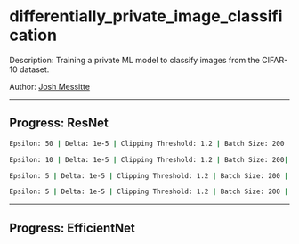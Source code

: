 # differentially_private_image_classification
Description: Training a private ML model to classify images from the CIFAR-10 dataset.

Author: [Josh Messitte](https://joshmessitte.dev)


---

## Progress: ResNet

```bash
Epsilon: 50 | Delta: 1e-5 | Clipping Threshold: 1.2 | Batch Size: 200 |Optim Mehod: RMSprop |Step Size: 1e-3 | Test Set Loss: 1.743414 | Test Accuracy: 60.087316 |
```

```bash
Epsilon: 10 | Delta: 1e-5 | Clipping Threshold: 1.2 | Batch Size: 200| Optim Mehod: RMSprop | Step Size: 1e-3 | Test Set Loss: 1.775980 | Test Accuracy: 55.926585 | 
```

```bash
Epsilon: 5 | Delta: 1e-5 | Clipping Threshold: 1.2 | Batch Size: 200 | Optim Mehod: RMSprop |Step Size: 1e-3 | Test Set Loss: 1.769377 | Test Accuracy: 51.400000  | 
```

```bash
Epsilon: 5 | Delta: 1e-5 | Clipping Threshold: 1.2 | Batch Size: 200 | Optim Mehod: Adam |Step Size: 1e-3 | Test Set Loss: 1.1.834743 | Test Accuracy: 49.840000  | 
```
---

## Progress: EfficientNet
